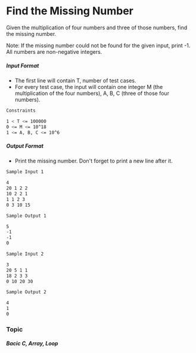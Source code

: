 # Find the Missing Number
Given the multiplication of four numbers and three of those numbers, find the missing number.

Note: If the missing number could not be found for the given input, print -1. All numbers are non-negative integers.

##### Input Format

- The first line will contain T, number of test cases.
- For every test case, the input will contain one integer M (the multiplication of the four numbers), A, B, C (three of those four numbers).

```bash
Constraints

1 < T <= 100000
0 <= M <= 10^18
1 <= A, B, C <= 10^6
```
##### Output Format

- Print the missing number. Don't forget to print a new line after it.

```bash
Sample Input 1

4
20 1 2 2
10 2 2 1
1 1 2 3
0 3 10 15

Sample Output 1

5
-1
-1
0

Sample Input 2

3
20 5 1 1
18 2 3 3
0 10 20 30

Sample Output 2

4
1
0
```
### Topic

##### Bacic C, Array, Loop